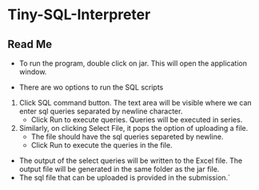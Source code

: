 
# Tiny-SQL-Interpreter

## Read Me

- To run the program, double click on jar. This will open the application window.

- There are wo options to run the SQL scripts
1.  Click SQL command button. The text area will be visible where we can enter sql queries separated by newline character.
    - Click Run to execute queries. Queries will be executed in series. 
2. Similarly, on clicking Select File, it pops the option of uploading a file. 
    - The file should have the sql queries separeted by newline.
    - Click Run to execute the queries in the file.
- The output of the select queries  will be written to the Excel file. The output file will be generated in the same folder as the jar file.
- The sql file that can be uploaded is provided in the submission.`

